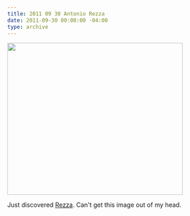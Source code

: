 ```yaml
---
title: 2011 09 30 Antonio Rezza
date: 2011-09-30 00:00:00 -04:00
type: archive
---
```


<p><a href="http://ablersite.files.wordpress.com/2011/09/antonio_rezza.jpg"><img class="alignnone size-full wp-image-3632" title="antonio_rezza" src="{{ site.baseurl }}/uploads/antonio_rezza.jpg" alt="" width="400" height="347" /></a></p>
<p>Just discovered <a href="http://www.rezzamastrella.com/newsito/bozza/index2.html">Rezza</a>. Can't get this image out of my head.</p>
